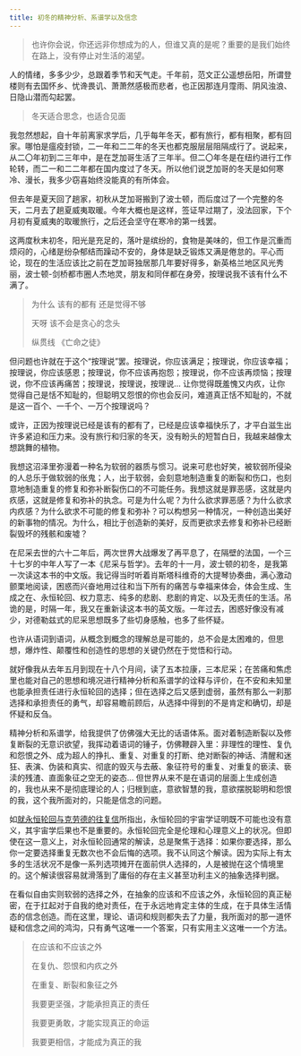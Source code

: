 ```yaml
---
title: 初冬的精神分析、系谱学以及信念
---
```


> 也许你会说，你还远非你想成为的人，但谁又真的是呢？重要的是我们始终在路上，没有停止对生活的渴望。<!--more-->

人的情绪，多多少少，总跟着季节和天气走。千年前，范文正公遥想岳阳，所谓登楼则有去国怀乡、忧谗畏讥、萧萧然感极而悲者，也正因那连月霪雨、阴风浊浪、日隐山潜而勾起罢。

> 冬天适合思念，也适合见面

我忽然想起，自十年前离家求学后，几乎每年冬天，都有旅行，都有相聚，都有回家。哪怕是瘟疫封锁，二一年和二二年的冬天也都克服层层阻隔成行了。说起来，从二〇年初到二三年中，是在芝加哥生活了三年半。但二〇年冬是在纽约进行工作轮转，而二一和二二年都在国内度过了冬天。所以他们说芝加哥的冬天是如何寒冷、漫长，我多少窃喜始终没能真的有所体会。

但去年是夏天回了趟家，初秋从芝加哥搬到了波士顿，而后度过了一个完整的冬天，二月去了趟夏威夷取暖。今年大概也是这样，签证早过期了，没法回家，下个月初有夏威夷的取暖旅行，之后还会坚守在寒冷的第一线罢。

这两度秋末初冬，阳光是充足的，落叶是缤纷的，食物是美味的，但工作是沉重而烦闷的，心绪是纷杂郁结而躁动不安的，身体是缺乏锻炼又满是倦怠的。平心而论，现在的生活应该比之前在芝加哥独居那几年要好得多，新英格兰地区风光秀丽，波士顿-剑桥都市圈人杰地灵，朋友和同伴都在身旁，按理说我不该有什么不满了。

> 为什么 该有的都有 还是觉得不够
>
> 天呀 该不会是贪心的念头
>
> 纵贯线 《亡命之徒》

但问题也许就在于这个“按理说”罢。按理说，你应该满足；按理说，你应该幸福；按理说，你应该感恩；按理说，你不应该再抱怨；按理说，你不应该再烦恼；按理说，你不应该再痛苦；按理说，按理说，按理说... 让你觉得既羞愧又内疚，让你觉得自己是恬不知耻的，但聪明又怨恨的你也会反问，难道真正恬不知耻的，不就是这一百个、一千个、一万个按理说吗？

或许，正因为按理说已经是该有的都有了，已经是应该幸福快乐了，才平白滋生出许多紧迫和压力来。没有旅行和归家的冬天，没有盼头的短暂白日，我越来越像太想跳舞的植物。

我想这沼泽里弥漫着一种名为软弱的器质与惯习。说来可悲也好笑，被软弱所侵染的人总乐于做软弱的伥鬼；人，出于软弱，会刻意地制造重复的断裂和伤口，也刻意地制造重复的修复和弥补断裂伤口的不可能任务。我想这就是罪恶感，这就是内疚感，这就是修复和弥补的执念。可是为什么呢？为什么欲求罪恶感？为什么欲求内疚感？为什么欲求不可能的修复和弥补？可以构想另一种情况，一种创造出美好的新事物的情况。为什么，相比于创造新的美好，反而更欲求去修复和弥补已经断裂毁坏的残骸和废墟？

在尼采去世的六十二年后，两次世界大战爆发了再平息了，在隔壁的法国，一个三十七岁的中年人写了一本《尼采与哲学》。去年的十一月，波士顿的初冬，是我第一次读这本书的中文版。我记得当时听着肖斯塔科维奇的大提琴协奏曲，满心激动颤栗地阅读，困惑而兴奋地用过往和当下所有的痛苦与幸福来体会，体会生成、生成之在、永恒轮回、权力意志、纯多的悲剧、悲剧的肯定、以及无责任的生活。吊诡的是，时隔一年，我又在重新读这本书的英文版。一年过去，困惑好像没有减少，对德勒兹式的尼采思想既多了些切身感触，也多了些怀疑。

也许从语词到语词，从概念到概念的理解总是可能的，总不会是太困难的，但思想，爆炸性、颠覆性和创造性的思想的关键仍然在于觉悟和行动。

就好像我从去年五月到现在十八个月间，读了五本拉康，三本尼采；在苦痛和焦虑里也能对自己的思想和境况进行精神分析和系谱学的诠释与评价，在不安和未知里也能承担责任进行永恒轮回的选择；但在选择之后又感到虚弱，虽然有那么一刹那选择和承担责任的勇气，却容易瞻前顾后，从选择中得到的不是肯定和确切，却是怀疑和反刍。

精神分析和系谱学，给我提供了仿佛强大无比的话语体系。面对着制造断裂以及修复断裂的无意识欲望，我挥动着语词的锤子，仿佛鞭辟入里：非理性的理性、复仇和怨恨之外、成为超人的挣扎、重复、对重复的打断、绝对断裂的神话、清醒和迷狂、表演、伪装和真实、彻底的毁灭与去蔽、象征符号的重复、对重复的亵渎、亵渎的残渣、直面象征之空无的姿态... 但世界从来不是在语词的层面上生成创造的，我也从来不是彻底理论的人；归根到底，意欲智慧的我，意欲摆脱聪明和怨恨的我，这个我所面对的，只能是信念的问题。

如[就永恒轮回与克劳德的往复信](https://alex2young.github.io/2024/09/11/就永恒轮回与克劳德的往复信.html)所指出，永恒轮回的宇宙学证明既不可能也没有意义，其宇宙学后果也不是重要的。永恒轮回完全是伦理和心理意义上的状况。但即使在这一意义上，对永恒轮回通常的解读，总是聚焦于选择：如果你要选择，那么你一定要选择重复无数次也不会后悔的选项。我不认同这个解读。因为实际上有太多的生活状况不是像一系列选项摊开在面前供人选择的，人是被抛在这个情境里的。这个解读很容易就滑落到了庸俗的存在主义甚至功利主义的抽象选择判据。

在看似自由实则软弱的选择之外，在抽象的应该和不应该之外，永恒轮回的真正秘密，在于扛起对于自我的绝对责任，在于永远地肯定主体的生成，在于具体生活情态的信念创造。而在这里，理论、语词和规则都失去了力量，我所面对的那一道怀疑和信念之间的鸿沟，只有勇气这唯一一个答案，只有实用主义这唯一一个方法。

> 在应该和不应该之外
>
> 在复仇、怨恨和内疚之外
>
> 在重复、断裂和象征之外
>
> 我要更坚强，才能承担真正的责任
>
> 我要更勇敢，才能实现真正的命运
>
> 我要更相信，才能成为真正的我
